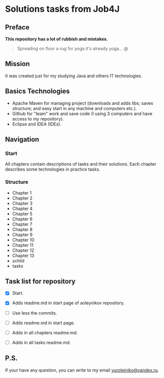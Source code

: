 # Solutions tasks from Job4J

## Preface

**This repository has a lot of rubbish and mistakes.**

> Spreading on floor a rug for yoga it's already yoga... @

## Mission

It was created just for my studying Java and others IT technologies.

## Basics Technologies

- 	Apache Maven for managing project (downloads and adds libs; saves structure; and easy start in any machine and computers etc.).
- 	Github for "team" work and save code (I using 3 computers and have access to my repository).
- 	Eclipse and IDEA (IDEs).


## Navigation

### Start

All chapters contain descriptions of tasks and their solutions.
Each chapter describes some technologies in practice tasks.

### Structure

-	Chapter 1	
-	Chapter 2
-	Chapter 3
-	Chapter 4
-	Chapter 5
-	Chapter 6
-	Chapter 7
-	Chapter 8
-	Chapter 9
-	Chapter 10
-	Chapter 11
-	Chapter 12
-	Chapter 13
-	schild
-	tasks

## Task list for repository

- [x] Start.
- [x] Adds readme.md in start page of aoleynikov repository.
- [ ] Use less the commits.
- [ ] Adds readme.md in start page.
- [ ] Adds in all chapters readme.md.
- [ ] Adds in all tasks readme.md.




## P.S.

If your have any question, you can write to my email yurolejniko@yandex.ru.
